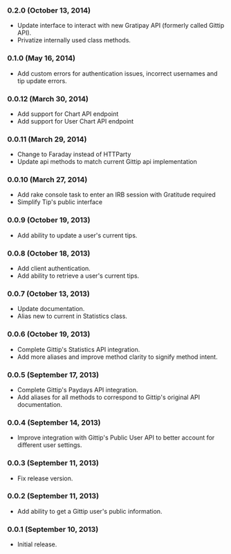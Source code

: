 ### 0.2.0 (October 13, 2014)
* Update interface to interact with new Gratipay API (formerly called Gittip
  API).
* Privatize internally used class methods.

### 0.1.0 (May 16, 2014)
* Add custom errors for authentication issues, incorrect usernames and tip update errors.

### 0.0.12 (March 30, 2014)
* Add support for Chart API endpoint
* Add support for User Chart API endpoint

### 0.0.11 (March 29, 2014)
* Change to Faraday instead of HTTParty
* Update api methods to match current Gittip api implementation

### 0.0.10 (March 27, 2014)
* Add rake console task to enter an IRB session with Gratitude required
* Simplify Tip's public interface

### 0.0.9 (October 19, 2013)
* Add ability to update a user's current tips.

### 0.0.8 (October 18, 2013)
* Add client authentication.
* Add ability to retrieve a user's current tips.

### 0.0.7 (October 13, 2013)
* Update documentation.
* Alias new to current in Statistics class.

### 0.0.6 (October 19, 2013)
* Complete Gittip's Statistics API integration.
* Add more aliases and improve method clarity to signify method intent.

### 0.0.5 (September 17, 2013)
* Complete Gittip's Paydays API integration.
* Add aliases for all methods to correspond to Gittip's original API documentation.

### 0.0.4 (September 14, 2013)
* Improve integration with Gittip's Public User API to better account for different user settings.

### 0.0.3 (September 11, 2013)
* Fix release version.

### 0.0.2 (September 11, 2013)
* Add ability to get a Gittip user's public information.

### 0.0.1 (September 10, 2013)
* Initial release.
